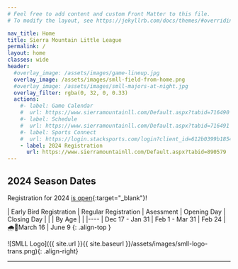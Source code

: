 ```yaml
---
# Feel free to add content and custom Front Matter to this file.
# To modify the layout, see https://jekyllrb.com/docs/themes/#overriding-theme-defaults

nav_title: Home
title: Sierra Mountain Little League
permalink: /
layout: home
classes: wide
header:
  #overlay_image: /assets/images/game-lineup.jpg
  overlay_image: /assets/images/smll-field-from-home.png
  #overlay_image: /assets/images/smll-majors-at-night.jpg
  overlay_filter: rgba(0, 32, 0, 0.33)
  actions:
    #- label: Game Calendar
    #  url: https://www.sierramountainll.com/Default.aspx?tabid=716490
    #- label: Schedule
    #  url: https://www.sierramountainll.com/Default.aspx?tabid=716491
    #- label: Sports Connect
    #  url: https://login.stacksports.com/login?client_id=612b0399b1854a002e427f78&redirect_uri=https://core-api.bluesombrero.com/login/redirect/portal/7479&app_name=Sierra+Mountain+Little+League&portalid=7479&instancekey=sports
    - label: 2024 Registration
      url: https://www.sierramountainll.com/Default.aspx?tabid=890579
---
```


## 2024 Season Dates

Registration for 2024 [is open](https://www.sierramountainll.com/Default.aspx?tabid=890579){:target="_blank"}!

| Early Bird Registration | Regular Registration | Asessment      | Opening Day | Closing Day
|                         |                      | By Age         |             |
|----
| Dec 17 - Jan 31         | Feb 1 - Mar 31       | Feb 24         | :cloud_with_rain::crossed_fingers:March 16     | June 9
{: .align-top }

![SMLL Logo]({{ site.url }}{{ site.baseurl }}/assets/images/smll-logo-trans.png){: .align-right}

----
